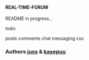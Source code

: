 #### REAL-TIME-FORUM    
    
README in progress...   

todo:

posts
comments
chat
messaging
css



### Authors [juss](https://01.kood.tech/git/juss) & [kasepuu](https://01.kood.tech/git/kasepuu) 